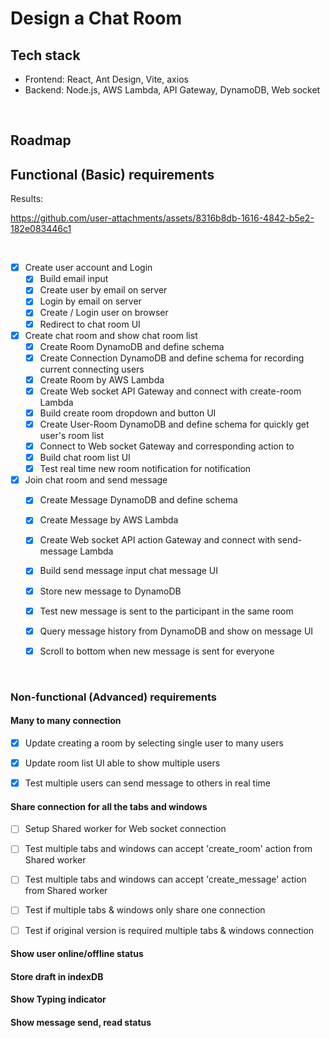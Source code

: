 # Design a Chat Room

## Tech stack
- Frontend: React, Ant Design, Vite, axios
- Backend: Node.js, AWS Lambda, API Gateway, DynamoDB, Web socket

&nbsp;

## Roadmap

## Functional (Basic) requirements

Results:

https://github.com/user-attachments/assets/8316b8db-1616-4842-b5e2-182e083446c1

&nbsp;

- [x] Create user account and Login
    - [x] Build email input
    - [x] Create user by email on server
    - [x] Login by email on server
    - [x] Create / Login user on browser
    - [x] Redirect to chat room UI

- [x] Create chat room and show chat room list
    - [x] Create Room DynamoDB and define schema
    - [x] Create Connection DynamoDB and define schema for recording current connecting users
    - [x] Create Room by AWS Lambda
    - [x] Create Web socket API Gateway and connect with create-room Lambda
    - [x] Build create room dropdown and button UI
    - [x] Create User-Room DynamoDB and define schema for quickly get user's room list
    - [x] Connect to Web socket Gateway and corresponding action to
    - [x] Build chat room list UI
    - [x] Test real time new room notification for notification

- [x] Join chat room and send message
    - [x] Create Message DynamoDB and define schema
    - [x] Create Message by AWS Lambda
    - [x] Create Web socket API action Gateway and connect with send-message Lambda
    - [x] Build send message input chat message UI
    - [x] Store new message to DynamoDB
    - [x] Test new message is sent to the participant in the same room
    - [x] Query message history from DynamoDB and show on message UI
    - [x] Scroll to bottom when new message is sent for everyone


&nbsp;


### Non-functional (Advanced) requirements

#### Many to many connection

- [x] Update creating a room by selecting single user to many users
- [x] Update room list UI able to show multiple users
- [x] Test multiple users can send message to others in real time


#### Share connection for all the tabs and windows

- [ ] Setup Shared worker for Web socket connection
- [ ] Test multiple tabs and windows can accept 'create_room' action from Shared worker
- [ ] Test multiple tabs and windows can accept 'create_message' action from Shared worker
- [ ] Test if multiple tabs & windows only share one connection
- [ ] Test if original version is required multiple tabs & windows connection



#### Show user online/offline status


#### Store draft in indexDB


#### Show Typing indicator


#### Show message send, read status


